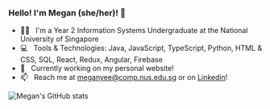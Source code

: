 ### Hello! I'm Megan (she/her)! 👋

- 👩‍💻  &nbsp; I'm a Year 2 Information Systems Undergraduate at the National University of Singapore 
- 💻  &nbsp; Tools & Technologies: Java, JavaScript, TypeScript, Python, HTML & CSS, SQL, React, Redux, Angular, Firebase
- 🔨  &nbsp; Currently working on my personal website!
- 📫  &nbsp; Reach me at meganyee@comp.nus.edu.sg or on [Linkedin](https://www.linkedin.com/in/megan-yee/)!

![Megan's GitHub stats](https://github-readme-stats.vercel.app/api?username=ydymegan&count_private=true&show_icons=true&theme=tokyonight)
<!-- ### Tools & Technologies 
 -->
<!--
**ydymegan/ydymegan** is a ✨ _special_ ✨ repository because its `README.md` (this file) appears on your GitHub profile.

Here are some ideas to get you started:

- 🔭 I’m currently working on ...
- 🌱 I’m currently learning ...
- 👯 I’m looking to collaborate on ...
- 🤔 I’m looking for help with ...
- 💬 Ask me about ...
- 📫 How to reach me: ...
- 😄 Pronouns: ...
- ⚡ Fun fact: ...
-->
